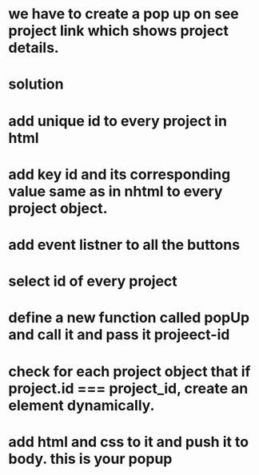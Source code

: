 # we have to create a pop up on see project link which shows project details.

# solution

# add unique id to every project in html
# add key id and its corresponding value same as in nhtml to every project object.
# add event listner to all the buttons
# select id of every project
# define a new function called popUp and call it and pass it projeect-id
# check for each project object that if project.id === project_id, create an element dynamically.
# add html and css to it and push it to body. this is your popup